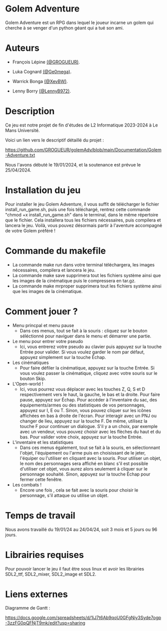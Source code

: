 
# Golem Adventure

Golem Adventure est un RPG dans lequel le joueur incarne un golem qui cherche à se venger d'un python géant qui a tué son ami.

# Auteurs
- François Lépine [(@GROGUEUR)](https://github.com/GROGUEUR).

- Luka Cognard [(@Ge0mega)](https://github.com/Ge0mega).

- Warrick Bonga [(@XevBW)](https://github.com/XevBW).

- Lenny Borry [(@LennyB972)](https://github.com/LennyB972).

# Description
  Ce jeu est notre projet de fin d'études de L2 Informatique 2023-2024 à Le Mans Université.

  Voici un lien vers le descriptif détaillé du projet :

  https://github.com/GROGUEUR/golemAdv/blob/main/Documentation/Golem-Adventure.txt

  Nous l'avons débuté le 19/01/2024, et la soutenance est prévue le 25/04/2024.

# Installation du jeu
  Pour installer le jeu Golem Adventure, il vous suffit de télécharger le fichier install_run_game.sh, puis une fois téléchargé,
  rentrez cette commande "chmod +x install_run_game.sh" dans le terminal, dans le même répertoire que le fichier.
  Cela installera tous les fichiers nécessaires, puis compilera et lancera le jeu.
  Voilà, vous pouvez désormais partir à l'aventure accompagné de votre Golem préféré !

# Commande du makefile
 - La commande make run dans votre terminal téléchargera, les images nécessaires, compilera et lancera le jeu.
 - La commande make save supprimera tout les fichiers système ainsi que les images de la cinématique puis le compressera en tar.gz.
 - La commande make mrproper supprimera tout les fichiers système ainsi que les images de la cinématique.
   
# Comment jouer ?
- Menu princpal et menu pause
  - Dans ces menus, tout se fait à la souris : cliquez sur le bouton séléctionné pour naviguer dans le menu et démarrer une partie.
- Le menu pour entrer votre pseudo
  - Ici, vous entrerez votre pseudo au clavier puis appuyez sur la touche Entrée pour valider. Si vous voulez garder le nom par défaut, appuyez simplement sur la touche Échap.
- Les cinématiques
  - Pour faire défiler la cinématique, appuyez sur la touche Entrée. Si vous voulez passer la cinématique, cliquez avec votre souris sur le bouton Skip.
- L'Open-world !
  - Ici, vous pourrez vous déplacer avec les touches Z, Q, S et D respectivement vers le haut, la gauche, le bas et la droite. Pour faire pause, appuyez sur Échap.
   Pour accéder à l'inventaire du sac, des équipements/armes ou des statistiques de vos personnages, appuyez sur I, E ou T. Sinon, vous pouvez cliquer sur les icônes affichées en bas à droite de l'écran.
   Pour interagir avec un PNJ ou changer de lieu, appuyez sur la touche F. De même, utilisez la touche F pour continuer un dialogue. S'il y a un choix, par exemple avec un vendeur, vous pouvez choisir avec les flèches du haut et du bas. Pour valider votre choix, appuyez sur la touche Entrée.
- L'inventaire et les statistiques
  - Dans ces menus également, tout se fait à la souris, en sélectionnant l'objet, l'équipement ou l'arme puis en choisissant de le jeter, l'équiper ou l'utiliser en cliquant avec la souris.
   Pour utiliser un objet, le nom des personnages sera affiché en blanc s'il est possible d'utiliser cet objet, vous aurez alors seulement à cliquer sur le personnage souhaité. Sinon, appuyez sur la touche Échap pour fermer cette fenêtre.
- Les combats !
  - Encore une fois , cela se fait avec la souris pour choisir le personnage, s'il attaque ou utilise un objet.

# Temps de travail

Nous avons travaillé du 19/01/24 au 24/04/24, soit 3 mois et 5 jours ou 96 jours.

# Librairies requises

Pour pouvoir lancer le jeu il faut être sous linux et avoir les librairies SDL2_ttf, SDL2_mixer, SDL2_image et SDL2.

# Liens externes
Diagramme de Gantt : 

https://docs.google.com/spreadsheets/d/1iJ7t6Ab9qoU0GFgNiy3Syde7ogp-3zzFG0pQFNjT9mk/edit?usp=sharing
